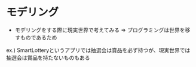 # モデリング

- モデリングをする際に現実世界で考えてみる
=> プログラミングは世界を移すものであるため

ex.) SmartLotteryというアプリでは抽選会は賞品を必ず持つが、現実世界では抽選会は賞品を持たないものもある

